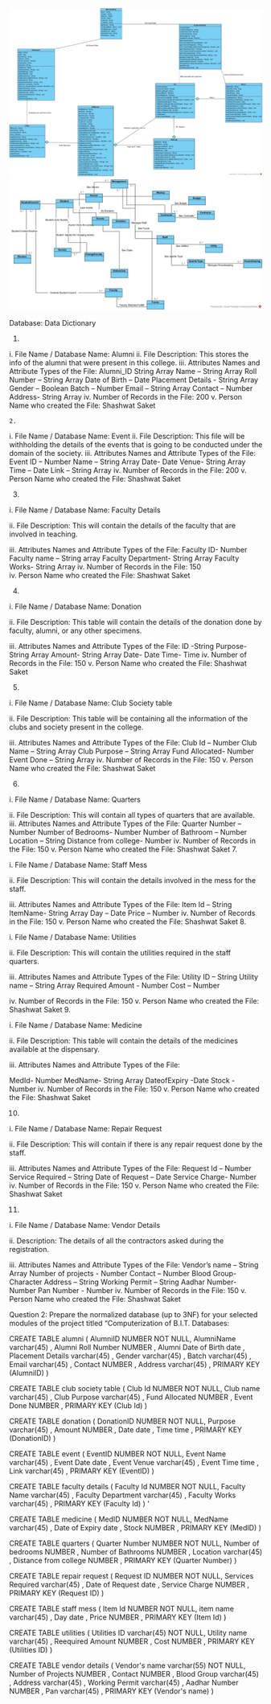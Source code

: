 ![image1](https://raw.githubusercontent.com/shashwatsaket46/bitso/test3/Images/Aggregateion%20diagram.jpg)
![image2](https://raw.githubusercontent.com/shashwatsaket46/bitso/test3/Images/Class%20Diagram1.jpg)

Database:
Data Dictionary

1.

i.	File Name / Database Name: Alumni 
ii.	File Description: This stores the info of the alumni that were present in this college.
iii.	Attributes Names and Attribute Types of the File: 
Alumni_ID String Array
Name – String Array
Roll Number – String Array
Date of Birth – Date
Placement Details - String Array
Gender – Boolean
Batch – Number
Email – String Array
Contact – Number
Address- String Array
iv.	Number of Records in the File:  200 
v.	Person Name who created the File:  Shashwat Saket

 	2.

i.	File Name / Database Name: Event
ii.	File Description: This file will be withholding the details of the events that is going to be conducted under the domain of the society.
iii.	Attributes Names and Attribute Types of the File:
Event ID – Number
Name – String Array
Date- Date
Venue- String Array
Time – Date
Link – String Array 
iv.	Number of Records in the File:  200 
v.	Person Name who created the File: Shashwat Saket



3. 


i.	File Name / Database Name: Faculty Details
 
ii.	File Description: This will contain the details of the faculty that are involved in teaching.
 
iii.	Attributes Names and Attribute Types of the File: 
Faculty ID- Number
Faculty name – String array
Faculty Department- String Array
Faculty Works- String Array
iv.	Number of Records in the File: 150  
iv.	Person Name who created the File: Shashwat Saket

4. 


  
i.	File Name / Database Name: Donation
 
ii.	File Description: This table will contain the details of the donation done by faculty, alumni, or any other specimens.
 
iii.	Attributes Names and Attribute Types of the File: 
ID -String
Purpose- String Array
Amount- String Array
Date- Date
Time- Time
iv.	Number of Records in the File: 150
v.	Person Name who created the File: Shashwat Saket

5. 


i.	File Name / Database Name: Club Society table
 
ii.	File Description: This table will be containing all the information of the clubs and society present in the college.
 
iii.	Attributes Names and Attribute Types of the File:
Club Id – Number
Club Name – String Array
Club Purpose – String Array
Fund Allocated- Number
 Event Done – String Array
iv.	Number of Records in the File: 150
v.	Person Name who created the File: Shashwat Saket

6.


i.	File Name / Database Name: Quarters
 
ii.	File Description: This will contain all types of quarters that are available.
iii.	Attributes Names and Attribute Types of the File: 
Quarter Number – Number
Number of Bedrooms- Number
Number of Bathroom – Number
Location – String
Distance from college- Number
iv.	Number of Records in the File: 150
v.	Person Name who created the File: Shashwat Saket
7.


i.	File Name / Database Name: Staff Mess
 
ii.	File Description: This will contain the details involved in the mess for the staff.
 
iii.	Attributes Names and Attribute Types of the File:
Item Id – String
ItemName- String Array
Day – Date
Price – Number
iv.	 Number of Records in the File: 150
v.	Person Name who created the File: Shashwat Saket
8.


i.	File Name / Database Name: Utilities 
 
ii.	File Description: This will contain the utilities required in the staff quarters.
 
iii.	Attributes Names and Attribute Types of the File:
Utility ID – String
Utility name – String Array
	      Required Amount  - Number
	      Cost – Number
 
iv.	Number of Records in the File: 150
v.	Person Name who created the File: Shashwat Saket
9.


i.	File Name / Database Name: Medicine 
 
ii.	File Description: This table will contain the details of the medicines available at the dispensary.
 
iii.	Attributes Names and Attribute Types of the File:

MedId- Number
MedName- String Array
DateofExpiry -Date
Stock - Number
iv.	Number of Records in the File: 150
v.	Person Name who created the File: Shashwat Saket




10.

i.	File Name / Database Name: Repair Request 
 
ii.	File Description: This will contain if there is any repair request done by the  staff.
 
iii.	Attributes Names and Attribute Types of the File:
Request Id – Number
Service Required – String
Date of Request – Date
Service Charge- Number 
iv.	Number of Records in the File: 150
v.	Person Name who created the File: Shashwat Saket


11.



i.	File Name / Database Name:  Vendor Details
 
ii.	Description: The details of all the contractors asked during the registration.
 
iii.	Attributes Names and Attribute Types of the File:
Vendor’s name – String Array
Number of projects - Number
Contact – Number
Blood Group- Character
Address – String
Working Permit – String
Aadhar Number- Number
Pan Number - Number 
iv.	Number of Records in the File: 150
v.	Person Name who created the File: Shashwat Saket













Question 2: Prepare the normalized database (up to 3NF) for your selected modules of the project titled “Computerization of B.I.T.
Databases:

CREATE TABLE alumni (
  AlumniID NUMBER NOT NULL,
  AlumniName varchar(45) ,
  Alumni Roll Number NUMBER ,
  Alumni Date of Birth date ,
  Placement Details varchar(45) ,
  Gender varchar(45) ,
  Batch varchar(45) ,
  Email varchar(45) ,
  Contact NUMBER ,
  Address varchar(45) ,
  PRIMARY KEY (AlumniID)
) 

 


CREATE TABLE club society table (
  Club Id NUMBER NOT NULL,
  Club name varchar(45) ,
  Club Purpose varchar(45) ,
  Fund Allocated NUMBER ,
  Event Done NUMBER ,
  PRIMARY KEY (Club Id)
) 

 

CREATE TABLE donation (
  DonationID NUMBER NOT NULL,
  Purpose varchar(45) ,
  Amount NUMBER ,
  Date date ,
  Time time ,
  PRIMARY KEY (DonationID)
) 

 

CREATE TABLE event (
  EventID NUMBER NOT NULL,
  Event Name varchar(45) ,
  Event Date date ,
  Event Venue varchar(45) ,
  Event Time time ,
  Link varchar(45) ,
  PRIMARY KEY (EventID)
) 

 

CREATE TABLE faculty details (
  Faculty Id NUMBER NOT NULL,
  Faculty Name varchar(45) ,
  Faculty Department varchar(45) ,
  Faculty Works varchar(45) ,
  PRIMARY KEY (Faculty Id)
)			'
 

CREATE TABLE medicine (
  MedID NUMBER NOT NULL,
  MedName varchar(45) ,
  Date of Expiry date ,
  Stock NUMBER ,
  PRIMARY KEY (MedID)
)

 

CREATE TABLE quarters (
  Quarter Number NUMBER NOT NULL,
  Number of bedrooms NUMBER ,
  Number of Bathrooms NUMBER ,
  Location varchar(45) ,
  Distance from college NUMBER ,
  PRIMARY KEY (Quarter Number)
)

 

CREATE TABLE repair  request (
  Request ID NUMBER NOT NULL,
  Services Required varchar(45) ,
  Date of Request date ,
  Service Charge NUMBER ,
  PRIMARY KEY (Request ID)
)

 

CREATE TABLE staff mess (
  Item Id NUMBER NOT NULL,
  item name varchar(45) ,
  Day date ,
  Price NUMBER ,
  PRIMARY KEY (Item Id)
)
 

CREATE TABLE utilities (
  Utilities ID varchar(45) NOT NULL,
  Utility name varchar(45) ,
  Reequired Amount NUMBER ,
  Cost NUMBER ,
  PRIMARY KEY (Utilities ID)
)
 

CREATE TABLE vendor details (
  Vendor's name varchar(55) NOT NULL,
  Number of Projects NUMBER ,
  Contact NUMBER ,
  Blood Group varchar(45) ,
  Address varchar(45) ,
  Working Permit varchar(45) ,
  Aadhar Number NUMBER ,
  Pan varchar(45) ,
  PRIMARY KEY (Vendor's name)
)

 


